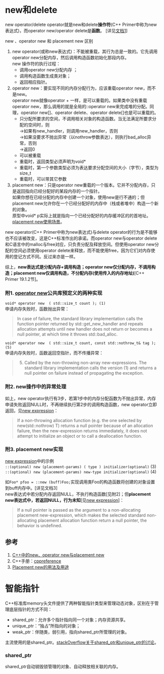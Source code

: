 # new和delete

new operator/delete operator就是new和delete**操作符**(C++ Primer中称为new表达式)，而operator new/operator delete是**函数**。 [详见[文档1](https://www.cnblogs.com/luxiaoxun/archive/2012/08/10/2631812.html)]

new 、operator new 和 placement new 区别  
1. new operator(或称new表达式)：不能被重载，其行为总是一致的。它先调用operator new分配内存，然后调用构造函数初始化那段内存。  
  new 操作符的执行过程：
    - 调用operator new分配内存 ；
    - 调用构造函数生成类对象；
    - 返回相应指针。
2. operator new：要实现不同的内存分配行为，应该重载operator new，而不是new。  
operator new就像operator + 一样，是可以重载的。如果类中没有重载operator new，那么调用的就是全局的::operator new来完成堆的分配。同理，operator new[]、operator delete、operator delete[]也是可以重载的。
    - 只分配所要求的空间，不调用相关对象的构造函数。当无法满足所要求分配的空间时，则  
        ->如果有new_handler，则调用new_handler，否则  
        ->如果没要求不抛出异常（以nothrow参数表达），则执行bad_alloc异常，否则  
        ->返回0  
    - 可以被重载
    - 重载时，返回类型必须声明为void*
    - 重载时，第一个参数类型必须为表达要求分配空间的大小（字节），类型为size_t
    - 重载时，可以带其它参数
3. placement new：只是operator new重载的一个版本。它并不分配内存，只是返回指向已经分配好的某段内存的一个指针。  
如果你想在已经分配的内存中创建一个对象，使用new是行不通的；但placement new允许你在一个已经分配好的内存中（栈或者堆中）构造一个新的对象。  
原型中void* p实际上就是指向一个已经分配好的内存缓冲区的的首地址。[placement new使用场景](https://www.geeksforgeeks.org/placement-new-operator-cpp/)。

new operator(C++ Primer中称为new表达式)与delete operator的行为是不能够也不应该被改变，这是C++标准作出的承诺。而operator new与operator delete和C语言中的malloc与free对应，只负责分配及释放空间。但使用operator new分配的空间必须使用operator delete来释放，而不能使用free，因为它们对内存使用的登记方式不同。反过来亦是一样。

综上，**new表达式是分配内存+调用构造；operator new仅分配内存，不调用构造；placement new仅调用构造，不分配内存(使用传入的内存地址)**[C++ Primer 19.1.2节]。  

### 附1. [operator new](https://en.cppreference.com/w/cpp/memory/new/operator_new)公共库预定义的两种实现  

`void* operator new  ( std::size_t count ); (1)`  
申请内存失败时，函数抛出异常：
> In case of failure, the standard library implementation calls the function pointer returned by std::get_new_handler and repeats allocation attempts until new handler does not return or becomes a null pointer, at which time it throws std::bad_alloc.  

`void* operator new  ( std::size_t count, const std::nothrow_t& tag ); (5)`  
申请内存失败时，函数返回空指针，而不传播异常：  
> 5) Called by the non-throwing non-array new-expressions. The standard library implementation calls the version (1) and returns a null pointer on failure instead of propagating the exception.

### 附2. new操作中的异常处理
如上，new operator执行有3步，若第1步中的内存分配函数为不抛出异常，内存申请失败返回NULL时，不再继续执行第2步的调用构造函数，new operator立即返回，见[new expression](https://en.cppreference.com/w/cpp/language/new)：   
> If a non-throwing allocation function (e.g. the one selected by new(std::nothrow) T) returns a null pointer because of an allocation failure, then the new-expression returns immediately, it does not attempt to initialize an object or to call a deallocation function. 

### 附3. placement new实现

[new expression](https://en.cppreference.com/w/cpp/language/new)中的示例  
`::(optional) new (placement-params) ( type ) initializer(optional)`	(3)	  
`::(optional) new (placement-params) new-type initializer(optional)`	(4)	  

如`Foo* pfoo = ::new (buff)Foo;`实现调用类Foo的构造函数将创建的对象设置到buff内存中。[详见文档3]   
new表达式中若分配内存返回NULL，不执行构造函数[见附2]；但**placement new表达式中，若返回NULL，行为未知**[见[new expression](https://en.cppreference.com/w/cpp/language/new)]：
> If a null pointer is passed as the argument to a non-allocating placement new-expression, which makes the selected standard non-allocating placement allocation function return a null pointer, the behavior is undefined.

## 参考
1. [C++中的new、operator new与placement new](https://www.cnblogs.com/luxiaoxun/archive/2012/08/10/2631812.html)
2. C++手册：[cppreference](https://en.cppreference.com/w/)
3. [Placement new的用法及用途](http://www.cppblog.com/kongque/archive/2010/02/20/108093.html)

# 智能指针
C++标准库memory头文件提供了两种智能指针类型来管理动态对象，区别在于管理底层指针的方式不同：   
- shared_ptr：允许多个指针指向同一个对象；内存资源共享。  
- unique_ptr：“独占”所指向的对象；  
- weak_ptr：伴随类，弱引用，指向shared_ptr所管理的对象。  

主流使用的是shared_ptr。[stackOverflow关于shared_ptr和unique_ptr的讨论](https://stackoverflow.com/questions/15648844/using-smart-pointers-for-class-members)。  

### shared_ptr
shared_ptr自动销毁锁管理的对象、自动释放相关联的内存。

